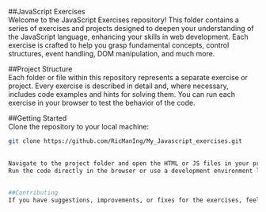##JavaScript Exercises  
Welcome to the JavaScript Exercises repository! This folder contains a series of exercises and projects designed to deepen your understanding of the JavaScript language, enhancing your skills in web development. Each exercise is crafted to help you grasp fundamental concepts, control structures, event handling, DOM manipulation, and much more.

##Project Structure  
Each folder or file within this repository represents a separate exercise or project. Every exercise is described in detail and, where necessary, includes code examples and hints for solving them. You can run each exercise in your browser to test the behavior of the code.

##Getting Started  
Clone the repository to your local machine:

```bash  
git clone https://github.com/RicManIng/My_Javascript_exercises.git  
  
  
Navigate to the project folder and open the HTML or JS files in your preferred editor.
Run the code directly in the browser or use a development environment like Node.js to test the solutions.
  
  
##Contributing  
If you have suggestions, improvements, or fixes for the exercises, feel free to open a pull request! Any contribution is appreciated.
